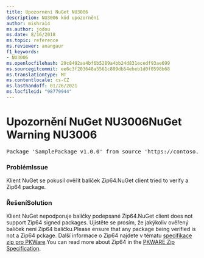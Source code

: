 ```yaml
---
title: Upozornění NuGet NU3006
description: NU3006 kód upozornění
author: mishra14
ms.author: jodou
ms.date: 8/16/2018
ms.topic: reference
ms.reviewer: anangaur
f1_keywords:
- NU3006
ms.openlocfilehash: 29c8492aa4bf6b5289a4bb24d831ecedf93ae699
ms.sourcegitcommit: ee6c3f203648a5561c809db54ebeb1d0f0598b68
ms.translationtype: MT
ms.contentlocale: cs-CZ
ms.lasthandoff: 01/26/2021
ms.locfileid: "98779944"
---
```

# <a name="nuget-warning-nu3006"></a><span data-ttu-id="b22ab-103">Upozornění NuGet NU3006</span><span class="sxs-lookup"><span data-stu-id="b22ab-103">NuGet Warning NU3006</span></span>

<pre>Package 'SamplePackage v1.0.0' from source 'https://contoso.com/index.json': Signed Zip64 packages are not supported.</pre>

### <a name="issue"></a><span data-ttu-id="b22ab-104">Problém</span><span class="sxs-lookup"><span data-stu-id="b22ab-104">Issue</span></span>

<span data-ttu-id="b22ab-105">Klient NuGet se pokusil ověřit balíček Zip64.</span><span class="sxs-lookup"><span data-stu-id="b22ab-105">NuGet client tried to verify a Zip64 package.</span></span>


### <a name="solution"></a><span data-ttu-id="b22ab-106">Řešení</span><span class="sxs-lookup"><span data-stu-id="b22ab-106">Solution</span></span>

<span data-ttu-id="b22ab-107">Klient NuGet nepodporuje balíčky podepsané Zip64.</span><span class="sxs-lookup"><span data-stu-id="b22ab-107">NuGet client does not support Zip64 signed packages.</span></span> <span data-ttu-id="b22ab-108">Ujistěte se prosím, že jakýkoliv ověřený balíček není Zip64 balíčku.</span><span class="sxs-lookup"><span data-stu-id="b22ab-108">Please ensure that any package being verified is not a Zip64 pckage.</span></span> <span data-ttu-id="b22ab-109">Další informace o Zip64 najdete v tématu [specifikace zip pro PKWare](https://pkware.cachefly.net/webdocs/casestudies/APPNOTE.TXT).</span><span class="sxs-lookup"><span data-stu-id="b22ab-109">You can read more about Zip64 in the [PKWARE Zip Specification](https://pkware.cachefly.net/webdocs/casestudies/APPNOTE.TXT).</span></span>


